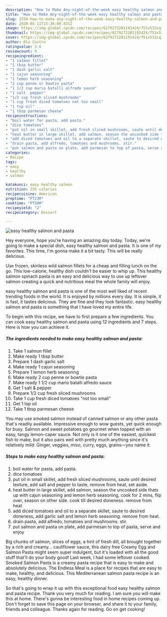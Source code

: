 ```yaml
---
description: "How to Make Any-night-of-the-week easy healthy salmon and pasta"
title: "How to Make Any-night-of-the-week easy healthy salmon and pasta"
slug: 1554-how-to-make-any-night-of-the-week-easy-healthy-salmon-and-pasta
date: 2020-05-11T15:38:09.831Z
image: https://img-global.cpcdn.com/recipes/6279272201191424/751x532cq70/easy-healthy-salmon-and-pasta-recipe-main-photo.jpg
thumbnail: https://img-global.cpcdn.com/recipes/6279272201191424/751x532cq70/easy-healthy-salmon-and-pasta-recipe-main-photo.jpg
cover: https://img-global.cpcdn.com/recipes/6279272201191424/751x532cq70/easy-healthy-salmon-and-pasta-recipe-main-photo.jpg
author: Ola Castro
ratingvalue: 3.6
reviewcount: 9
recipeingredient:
- "1 salmon fillet"
- "1 tbsp butter"
- "1 dash garlic salt"
- "1 cajun seasoning"
- "1 lemon herb seasoning"
- "2 cup penne or bowtie pasta"
- "1 1/2 cup mario batalli alfredo sauce"
- "1 salt  pepper"
- "1/2 cup fresh sliced mushrooms"
- "1 cup fresh diced tomatoes not too small"
- "1 tsp oil"
- "1 tbsp parmesan cheese"
recipeinstructions:
- "boil water for pasta, add pasta."
- "dice tomatoes"
- "put oil in small skillet, add fresh sliced mushrooms, saute until desired texture, add salt and pepper to taste, remove from heat, set aside."
- "heat butter in large skillet, add salmon, season the uncooked side thats up with cajun seasoning and lemon herb seasoning, cook for 2 mins, flip over, season on other side. cook till desired doneness. remove from heat"
- "add diced tomatoes and oil to a separate skillet, saute to desired doneness, add garlic salt and lemon herb seasoning. remove from heat."
- "drain pasta, add alfredo, tomatoes and mushrooms. stir."
- "put salmon and pasta on plate, add parmesan to top of pasta, serve and enjoy"
categories:
- Recipe
tags:
- easy
- healthy
- salmon

katakunci: easy healthy salmon 
nutrition: 255 calories
recipecuisine: American
preptime: "PT23M"
cooktime: "PT50M"
recipeyield: "2"
recipecategory: Dessert

---
```



![easy healthy salmon and pasta](https://img-global.cpcdn.com/recipes/6279272201191424/751x532cq70/easy-healthy-salmon-and-pasta-recipe-main-photo.jpg)

Hey everyone, hope you're having an amazing day today. Today, we're going to make a special dish, easy healthy salmon and pasta. It is one of my favorites. This time, I'm gonna make it a bit tasty. This will be really delicious.

Use frozen, skinless wild salmon fillets for a cheap and filling lunch on the go. This low-calorie, healthy dish couldn&#39;t be easier to whip up. This healthy salmon spinach pasta is an easy and delicious way to use up leftover salmon creating a quick and nutritious meal the whole family will enjoy.

easy healthy salmon and pasta is one of the most well liked of recent trending foods in the world. It is enjoyed by millions every day. It is simple, it is fast, it tastes delicious. They are fine and they look fantastic. easy healthy salmon and pasta is something that I have loved my entire life.


To begin with this recipe, we have to first prepare a few ingredients. You can cook easy healthy salmon and pasta using 12 ingredients and 7 steps. Here is how you can achieve it.

<!--inarticleads1-->

##### The ingredients needed to make easy healthy salmon and pasta:

1. Take 1 salmon fillet
1. Make ready 1 tbsp butter
1. Prepare 1 dash garlic salt
1. Make ready 1 cajun seasoning
1. Prepare 1 lemon herb seasoning
1. Make ready 2 cup penne or bowtie pasta
1. Make ready 1 1/2 cup mario batalli alfredo sauce
1. Get 1 salt &amp; pepper
1. Prepare 1/2 cup fresh sliced mushrooms
1. Take 1 cup fresh diced tomatoes &#34;not too small&#34;
1. Get 1 tsp oil
1. Take 1 tbsp parmesan cheese


You may use smoked salmon instead of canned salmon or any other pasta that&#39;s readily available. Impressive enough to wow guests, yet quick enough for busy. Salmon and sweet potatoes go gourmet when topped with an easy, tangy lemon-caper sauce. Not only is it one of the easiest, quickest fish to make, but it also pairs well with pretty much anything since it&#39;s relatively mild: Ginger, veggies, miso, curry, eggs, grains—you name it. 

<!--inarticleads2-->

##### Steps to make easy healthy salmon and pasta:

1. boil water for pasta, add pasta.
1. dice tomatoes
1. put oil in small skillet, add fresh sliced mushrooms, saute until desired texture, add salt and pepper to taste, remove from heat, set aside.
1. heat butter in large skillet, add salmon, season the uncooked side thats up with cajun seasoning and lemon herb seasoning, cook for 2 mins, flip over, season on other side. cook till desired doneness. remove from heat
1. add diced tomatoes and oil to a separate skillet, saute to desired doneness, add garlic salt and lemon herb seasoning. remove from heat.
1. drain pasta, add alfredo, tomatoes and mushrooms. stir.
1. put salmon and pasta on plate, add parmesan to top of pasta, serve and enjoy


Big chunks of salmon, slices of eggs, a hint of fresh dill, all brought together by a rich and creamy… cauliflower sauce, this dairy free Creamy Egg and Salmon Pasta might seem super indulgent, but it&#39;s loaded with all the good stuff that&#39;ll do your body good! Last week, I had some leftover cooked. Smoked Salmon Pasta is a creamy pasta recipe that is easy to make and absolutely delicious. The Endless Meal is a place for recipes that are easy to make, healthy, and delicious. This Mediterranean salmon pasta recipe is an easy, healthy dinner. 

So that's going to wrap it up with this exceptional food easy healthy salmon and pasta recipe. Thank you very much for reading. I am sure you will make this at home. There's gonna be interesting food in home recipes coming up. Don't forget to save this page on your browser, and share it to your family, friends and colleague. Thanks again for reading. Go on get cooking!
